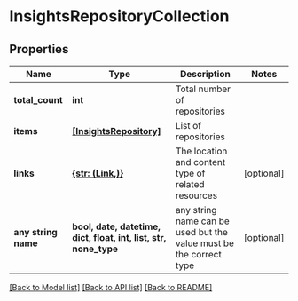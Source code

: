 # InsightsRepositoryCollection


## Properties
Name | Type | Description | Notes
------------ | ------------- | ------------- | -------------
**total_count** | **int** | Total number of repositories | 
**items** | [**[InsightsRepository]**](InsightsRepository.md) | List of repositories | 
**links** | [**{str: (Link,)}**](Link.md) | The location and content type of related resources | [optional] 
**any string name** | **bool, date, datetime, dict, float, int, list, str, none_type** | any string name can be used but the value must be the correct type | [optional]

[[Back to Model list]](../README.md#documentation-for-models) [[Back to API list]](../README.md#documentation-for-api-endpoints) [[Back to README]](../README.md)


